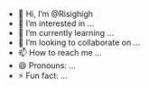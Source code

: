- 👋 Hi, I’m @Risighigh
- 👀 I’m interested in ...
- 🌱 I’m currently learning ...
- 💞️ I’m looking to collaborate on ...
- 📫 How to reach me ...
- 😄 Pronouns: ...
- ⚡ Fun fact: ...

<!---
Risighigh/Risighigh is a ✨ special ✨ repository because its `README.md` (this file) appears on your GitHub profile.
You can click the Preview link to take a look at your changes.
--->
